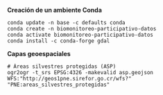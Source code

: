 **Creación de un ambiente Conda**  

```shell
conda update -n base -c defaults conda
conda create -n biomonitoreo-participativo-datos
conda activate biomonitoreo-participativo-datos
conda install -c conda-forge gdal
```

**Capas geoespaciales**
```shell
# Áreas silvestres protegidas (ASP)
ogr2ogr -t_srs EPSG:4326 -makevalid asp.geojson WFS:"http://geos1pne.sirefor.go.cr/wfs?" "PNE:areas_silvestres_protegidas"
```
